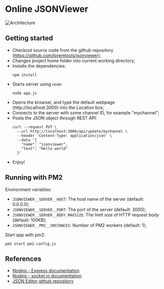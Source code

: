 # Online JSONViewer

![Architecture](https://raw.github.com/loremtools/jsonviewer/master/docs/images/jsonviewer-workflow.png)

## Getting started

* Checkout source code from the github repository (https://github.com/loremtools/jsonviewer);
* Changes project home folder into current working directory;
* Installs the dependencies:
  ```shell
  npm install
  ```
* Starts server using `node`:
  ```shell
  node app.js
  ```
* Opens the browser, and type the default webpage (http://localhost:3000) into the Location box;
* Connects to the server with some channel ID, for example "mychannel";
* Posts the JSON object through REST API:
  ```shell
  curl --request PUT \
    --url http://localhost:3000/api/update/mychannel \
    --header 'Content-Type: application/json' \
    --data '{
      "name": "jsonviewer",
      "text": "Hello world"
    }'
  ```
* Enjoy!

## Running with PM2

Environment variables:

* `JSONVIEWER__SERVER__HOST`: The host name of the server (default: 0.0.0.0);
* `JSONVIEWER__SERVER__PORT`: The port of the server (default: 3000);
* `JSONVIEWER__SERVER__BODY_MAXSIZE`: The limit size of HTTP request body (default: 100KB);
* `JSONVIEWER__PM2__INSTANCES`: Number of PM2 workers (default: 1);

Start app with pm2:

```shell
pm2 start pm2.config.js
```

## References

* [Nodejs - Express documentation](https://expressjs.com/en/4x/api.html)
* [Nodejs - socket.io documentation](https://socket.io/docs/v2)
* [JSON Editor github repository](https://github.com/josdejong/jsoneditor)
